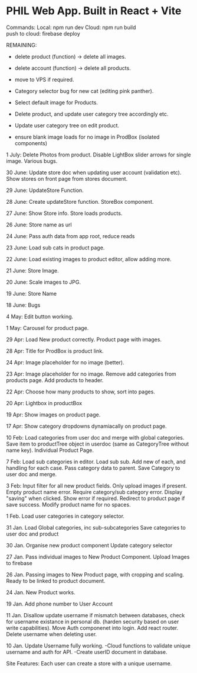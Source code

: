 # PHIL Web App. Built in React + Vite
Commands:
Local: 
    npm run dev
Cloud: 
    npm run build  
    push to cloud: firebase deploy

REMAINING:
* delete product (function) -> delete all images.
* delete account (function) -> delete all products.
* move to VPS if required.

* Category selector bug for new cat (editing pink panther).
* Select default image for Products.
* Delete product, and update user category tree accordingly etc.
* Update user category tree on edit product.
* ensure blank image loads for no image in ProdBox (isolated components)

1 July:
Delete Photos from product.
Disable LightBox slider arrows for single image.
Various bugs.

30 June:
Update store doc when updating user account (validation etc).
Show stores on front page from stores document.

29 June:
UpdateStore Function.

28 June:
Create updateStore function.
StoreBox component.

27 June:
Show Store info.
Store loads products.

26 June:
Store name as url

24 June:
Pass auth data from app root, reduce reads

23 June:
Load sub cats in product page.

22 June:
Load existing images to product editor, allow adding more.

21 June:
Store Image.

20 June:
Scale images to JPG.

19 June:
Store Name

18 June:
Bugs

4 May:
Edit button working.

1 May:
Carousel for product page.

29 Apr:
Load New product correctly. Product page with images.

28 Apr:
Title for ProdBox is product link.

24 Apr:
Image placeholder for no image (better).

23 Apr:
Image placeholder for no image.
Remove add categories from products page.
Add products to header.

22 Apr:
Choose how many products to show, sort into pages.

20 Apr:
Lightbox in productBox

19 Apr:
Show images on product page.

17 Apr:
Show category dropdowns dynamiacally on product page.

10 Feb: 
Load categories from user doc and merge with global categories.
Save item to productTree object in userdoc (same as CategoryTree without name key).
Individual Product Page.

7 Feb: 
Load sub categories in editor.
Load sub sub.
Add new of each, and handling for each case.
Pass category data to parent.
Save Category to user doc and merge.

3 Feb:
Input filter for all new product fields. Only upload images if present. Empty product name error. Require category/sub category error. Display "saving" when clicked. Show error if required. Redirect to product page if save success. Modify product name for no spaces.

1 Feb.
Load user categories in category selector.

31 Jan.
Load Global categories, inc sub-subcategories
Save categories to user doc and product

30 Jan.
Organise new product component
Update category selector

27 Jan.
Pass individual images to New Product Component. Upload Images to firebase

26 Jan.
Passing images to New Product page, with cropping and scaling. Ready to be linked to product document.

24 Jan.
New Product works.

19 Jan.
Add phone number to User Account

11 Jan.
Disallow update username if mismatch between databases, check for username existance in personal db. (harden security based on user write capabilities).
Move Auth componenet into login.
Add react router.
Delete username when deleting user.

10 Jan.
Update Username fully working. 
-Cloud functions to validate unique username and auth for API. 
-Create userID document in database.


Site Features:
Each user can create a store with a unique username.